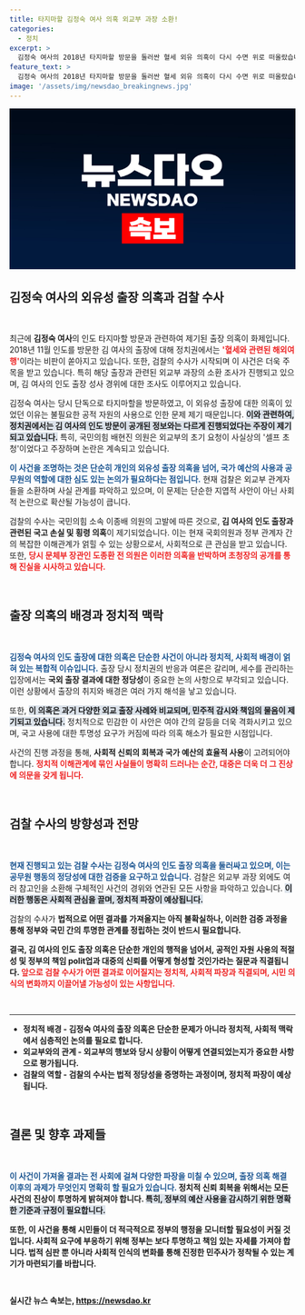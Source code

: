 ```yaml
---
title: 타지마할 김정숙 여사 의혹 외교부 과장 소환!
categories:
  - 정치
excerpt: >
  김정숙 여사의 2018년 타지마할 방문을 둘러싼 혈세 외유 의혹이 다시 수면 위로 떠올랐습니다. 검찰이 외교부 관계자를 소환해 조사하며 진실공방이 심화되고 있는 가운데, 과연 김 여사의 출장에는 어떤 비밀이 숨겨져 있을까요? 클릭해서 확인하세요!
feature_text: >
  김정숙 여사의 2018년 타지마할 방문을 둘러싼 혈세 외유 의혹이 다시 수면 위로 떠올랐습니다. 검찰이 외교부 관계자를 소환해 조사하며 진실공방이 심화되고 있는 가운데, 과연 김 여사의 출장에는 어떤 비밀이 숨겨져 있을까요? 클릭해서 확인하세요!
image: '/assets/img/newsdao_breakingnews.jpg'
---
```


<p><img src="/assets/img/newsdao_breakingnews.jpg" alt="flaretime 속보" /></p>

<h2 data-ke-size="size26">김정숙 여사의 외유성 출장 의혹과 검찰 수사</h2>

<p data-ke-size="size16">&nbsp;</p>

<p data-ke-size="size16">최근에 <b>김정숙 여사</b>의 인도 타지마할 방문과 관련하여 제기된 출장 의혹이 화제입니다. 2018년 11월 인도를 방문한 김 여사의 출장에 대해 정치권에서는 <b><span style="color: #ee2323;">'혈세와 관련된 해외여행'</span></b>이라는 비판이 쏟아지고 있습니다. 또한, 검찰의 수사가 시작되며 이 사건은 더욱 주목을 받고 있습니다. 특히 해당 출장과 관련된 외교부 과장의 소환 조사가 진행되고 있으며, 김 여사의 인도 출장 성사 경위에 대한 조사도 이루어지고 있습니다.</p>

<p data-ke-size="size16">김정숙 여사는 당시 단독으로 타지마할을 방문하였고, 이 외유성 출장에 대한 의혹이 있었던 이유는 불필요한 공적 자원의 사용으로 인한 문제 제기 때문입니다. <b><span style="background-color: #21538527;">이와 관련하여, 정치권에서는 김 여사의 인도 방문이 공개된 정보와는 다르게 진행되었다는 주장이 제기되고 있습니다.</span></b> 특히, 국민의힘 배현진 의원은 외교부의 초기 요청이 사실상의 '셀프 초청'이었다고 주장하며 논란은 계속되고 있습니다.</p>

<p data-ke-size="size16"><b><span style="color: #1a5490;">이 사건을 조명하는 것은 단순히 개인의 외유성 출장 의혹을 넘어, 국가 예산의 사용과 공무원의 역할에 대한 심도 있는 논의가 필요하다는 점입니다.</span></b> 현재 검찰은 외교부 관계자들을 소환하며 사실 관계를 파악하고 있으며, 이 문제는 단순한 지엽적 사안이 아닌 사회적 논란으로 확산될 가능성이 큽니다.</p>

<p data-ke-size="size16">검찰의 수사는 국민의힘 소속 이종배 의원의 고발에 따른 것으로, <b>김 여사의 인도 출장과 관련된 국고 손실 및 횡령 의혹</b>이 제기되었습니다. 이는 현재 국회의원과 정부 관계자 간의 복잡한 이해관계가 얽힐 수 있는 상황으로서, 사회적으로 큰 관심을 받고 있습니다. 또한, <b><span style="color: #ee2323;">당시 문체부 장관인 도종환 전 의원은 이러한 의혹을 반박하며 초청장의 공개를 통해 진실을 시사하고 있습니다.</span></b></p>

<p data-ke-size="size16">&nbsp;</p>

<h2 data-ke-size="size26">출장 의혹의 배경과 정치적 맥락</h2>

<p data-ke-size="size16">&nbsp;</p>

<p data-ke-size="size16"><b><span style="color: #1a5490;">김정숙 여사의 인도 출장에 대한 의혹은 단순한 사건이 아니라 정치적, 사회적 배경이 얽혀 있는 복합적 이슈입니다.</span></b> 출장 당시 정치권의 반응과 여론은 갈리며, 세수를 관리하는 입장에서는 <b>국외 출장 결과에 대한 정당성</b>이 중요한 논의 사항으로 부각되고 있습니다. 이런 상황에서 출장의 취지와 배경은 여러 가지 해석을 낳고 있습니다.</p>

<p data-ke-size="size16">또한, <b><span style="background-color: #21538527;">이 의혹은 과거 다양한 외교 출장 사례와 비교되며, 민주적 감시와 책임의 물음이 제기되고 있습니다.</span></b> 정치적으로 민감한 이 사안은 여야 간의 갈등을 더욱 격화시키고 있으며, 국고 사용에 대한 투명성 요구가 커짐에 따라 의혹 해소가 필요한 시점입니다.</p>

<p data-ke-size="size16">사건의 진행 과정을 통해, <b>사회적 신뢰의 회복과 국가 예산의 효율적 사용</b>이 고려되어야 합니다. <b><span style="color: #ee2323;">정치적 이해관계에 묶인 사실들이 명확히 드러나는 순간, 대중은 더욱 더 그 진상에 의문을 갖게 됩니다.</span></b></p>

<p data-ke-size="size16">&nbsp;</p>

<h2 data-ke-size="size26">검찰 수사의 방향성과 전망</h2>

<p data-ke-size="size16">&nbsp;</p>

<p data-ke-size="size16"><b><span style="color: #1a5490;">현재 진행되고 있는 검찰 수사는 김정숙 여사의 인도 출장 의혹을 둘러싸고 있으며, 이는 공무원 행동의 정당성에 대한 검증을 요구하고 있습니다.</span></b> 검찰은 외교부 과장 외에도 여러 참고인을 소환해 구체적인 사건의 경위와 연관된 모든 사항을 파악하고 있습니다. <b><span style="background-color: #21538527;">이러한 행동은 사회적 관심을 끌며, 정치적 파장이 예상됩니다.</span></b></p>

<p data-ke-size="size16">검찰의 수사가 <b>법적으로 어떤 결과를 가져올지는 아직 불확실하나, 이러한 검증 과정을 통해 정부와 국민 간의 투명한 관계를 정립하는 것이 반드시 필요합니다.</p>

<p data-ke-size="size16">결국, 김 여사의 인도 출장 의혹은 단순한 개인의 행적을 넘어서, 공적인 자원 사용의 적절성 및 정부의 책임 polit업과 대중의 신뢰를 어떻게 형성할 것인가라는 질문과 직결됩니다. <b><span style="color: #ee2323;">앞으로 검찰 수사가 어떤 결과로 이어질지는 정치적, 사회적 파장과 직결되며, 시민 의식의 변화까지 이끌어낼 가능성이 있는 사항입니다.</span></b></p>

<p data-ke-size="size16">&nbsp;</p>

<hr />

<ul>
    <li><b>정치적 배경</b> - 김정숙 여사의 출장 의혹은 단순한 문제가 아니라 정치적, 사회적 맥락에서 심층적인 논의를 필요로 합니다.</li>
    <li><b>외교부와의 관계</b> - 외교부의 행보와 당시 상황이 어떻게 연결되었는지가 중요한 사항으로 평가됩니다.</li>
    <li><b>검찰의 역할</b> - 검찰의 수사는 법적 정당성을 증명하는 과정이며, 정치적 파장이 예상됩니다.</li>
</ul>

<p data-ke-size="size16">&nbsp;</p>

<h2 data-ke-size="size26">결론 및 향후 과제들</h2>

<p data-ke-size="size16">&nbsp;</p>

<p data-ke-size="size16"><b><span style="color: #1a5490;">이 사건이 가져올 결과는 전 사회에 걸쳐 다양한 파장을 미칠 수 있으며, 출장 의혹 해결 이후의 과제가 무엇인지 명확히 할 필요가 있습니다.</span></b> 정치적 신뢰 회복을 위해서는 모든 사건의 진상이 투명하게 밝혀져야 합니다. <b><span style="background-color: #21538527;">특히, 정부의 예산 사용을 감시하기 위한 명확한 기준과 규정이 필요합니다.</span></b></p>

<p data-ke-size="size16">또한, 이 사건을 통해 시민들이 더 적극적으로 정부의 행정을 모니터할 필요성이 커질 것입니다. <b>사회적 요구에 부응하기 위해 정부는 보다 투명하고 책임 있는 자세를 가져야 합니다.</b> 법적 심판 뿐 아니라 사회적 인식의 변화를 통해 진정한 민주사가 정착될 수 있는 계기가 마련되기를 바랍니다.</p>

<p data-ke-size="size16">&nbsp;</p>
실시간 뉴스 속보는, <a href="https://newsdao.kr" rel="dofollow">https://newsdao.kr</a>


